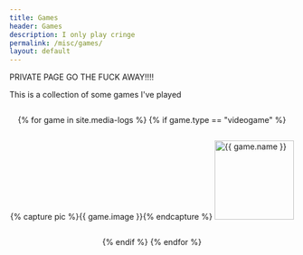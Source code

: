 ```yaml
---
title: Games
header: Games
description: I only play cringe
permalink: /misc/games/
layout: default
---
```

PRIVATE PAGE GO THE FUCK AWAY!!!!

This is a collection of some games I've played

<div class="f-wrapper">

{% for game in site.media-logs %}
{% if game.type == "videogame" %}

<div class="grid-item" onclick="document.querySelector('#{{ game.short-name }}').showModal();">
{% capture pic %}{{ game.image }}{% endcapture %}
    <img src="{{ game.image }}" alt="{{ game.name }}" title="{{ game.name }}" class="cover tooltip">
    <dialog id="{{ game.short-name }}">
        <b style="font-size:2em">{{ game.name }}</b>
        {% include img.html image=pic class="l-float center" style="width:40%;max-width:20em;" %}
        {{ game.content | markdownify }}
        <br>
        <form method="dialog">
            <button>Close</button>
        </form>
    </dialog>
</div>

{% endif %}
{% endfor %}

</div>



<style>
    .f-wrapper{
        display: flex;
        flex-wrap: wrap;
        gap: 1em;
        justify-content: center;
    }
    .cover{
        width: 10em;
        cursor: pointer;
    }
    .grid-item dialog{
      width: 100%;
      max-width: 40em;
    }
</style>